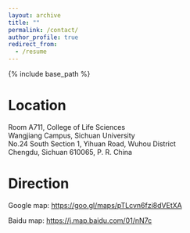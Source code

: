 ```yaml
---
layout: archive
title: ""
permalink: /contact/
author_profile: true
redirect_from:
  - /resume
---
```


{% include base_path %}

Location
======
Room A711, College of Life Sciences <br>
Wangjiang Campus, Sichuan University <br>
No.24 South Section 1, Yihuan Road, Wuhou District <br>
Chengdu, Sichuan 610065, P. R. China

Direction
======
Google map: https://goo.gl/maps/pTLcvn6fzi8dVEtXA

Baidu map: https://j.map.baidu.com/01/nN7c